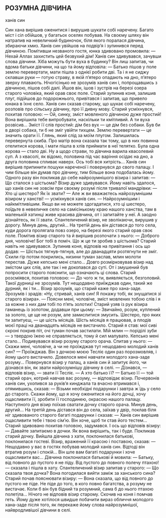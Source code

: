 ## РОЗУМНА ДІВЧИНА
ханів син

Син хана вирішив оженитися і вирушив шукати собі наречену. Багато міст і сіл обійшов, у багатьох оселях побував. На своєму шляху він натрапив на невеличкий будиночок, біля якого поралася дівчина, збираючи хмиз. Ханів син увійшов на подвір’я і зупинився перед дівчиною. Помітивши незваного гостя, юнка здивовано промовила:
— Нехай Аллах захистить цей безвухий дім!
Ханів син здивувався, зачувши слова дівчини. Хіба можуть бути вуха в будинку? Він лиш запитав, чи вдома батьки дівчини, на що та йому відповіла:
— Батько пішов у поле землю перевертати, мати пішла з однієї робити дві. Та і я не сиджу склавши руки — готую страву, в якій п’ятеро опадають на дно, п’ятеро зверху плавають.
Нічогісінько не зрозумів ханів син і, попрощавшись з дівчиною, пішов собі далі. Йшов він, ішов і зустрів на березі озера старого чоловіка, який орав своє поле. Старий зупинив коня, залишив плуг, підійшов до подорожнього, привітався і запитав, що привело юнака в їхнє село. Ханів син сказав старому, що шукає собі наречену, розповів про сільську дівчину, про її дивну мову. Старий усміхнувся, похитав головою:
— Ой, синку, зміст мовленого дівчиною дуже простий! Вона вирішила тебе випробувати, наскільки ти кмітливий. А ти вуха розвісив... Зміст її слів простий: дім без вух — це дім без собаки. Був би в дворі собака, ти б не зміг увійти тихцем. Землю перевертати — це значить орати її. Глянь, який слід за моїм плугом. Залишилась перевернута скиба. Про матір вона сказала так тому, що в них повинна отелитися корова, і мати пішла в хлів приймати в неї телятко. Була одна корова — стало дві. Ну а щодо страви, то дівчина варила квасолевий суп. А з квасолі, як відомо, половина під час варіння осідає на дно, а друга половина спливає наверх. Ось тобі вся хитрість...
Ханів син вирішив припинити пошуки нареченої і повернувся до свого палацу. І чим більше він думав про дівчину, тим більше вона подобалась йому. Одного разу він покликав до себе найрозумнішого візира і запитав:
— Що сталося з шістьома?
Візир дуже здивувався. Йому навіть здалося, що ханів син не зовсім при своєму розумі після тривалої мандрівки:
— Хто ці шестеро? Як їх звати?
— Але ж ви вважаєтесь найрозумнішим візиром у ханстві! — усміхнувся ханів син. — Найрозумнішим і найкмітливішим. Якщо ви не можете здогадатися, хто ці шестеро, поїдьте в невеличке село на самісінькому краю нашого ханства, там в маленькій хатинці живе красива дівчина, от і запитайте у неї. А заодно дізнайтесь, як її звати.
Спантеличений візир, не зволікаючи, вирушив у дорогу. Минув день, другий... На третій день він дістався до того села, куди дорога пролягала повз озеро, на березі якого старий орав своє поле. Помітив візир старого та й вирішив розпочати з нього:
— Доброго дня, чоловіче! Бог тобі в поміч. Що ж це ти зробив з шістьома?
Старий навіть не здивувався. Зупинив коня, відповів на привітання і ось що додав:
— Шістьох тягнув-тягнув, але до дванадцяти розтягнути не зміг. Схили гір потом покрились, низини туман заслав, млин молоти перестав. Дуже кепсько мені стало... Довго розмірковував візир над змістом цих слів, але так і не докопався до суті. От і змушений був попросити старого пояснити, що означають ці слова. Старий розсміявся, похитав головою:
— До чого ж ти, виявляється, безголовий. Такої дурниці не зрозумів. Тут нещодавно приїжджав один, такий же дурний, як і ти...
Візир зрозумів, що старий каже про хана-заде. Зрозумів і зрадів: «Ну, стривай, ханів син! Я покажу тобі, як знущатися зі старого візира».
— Поясни мені, чоловіче, зміст мовлених тобою слів і я за кожне з них дам тобі по п’ять золотих!
Старий узяв із рук візира гаманець із золотом, додавши при цьому:
— Звичайно, розум, куплений за золото, це ще не розум, але замислитися змусить. Шестеро, про яких ти запитуєш, — це шість місяців. Шість місяців я працював, а плодів моєї праці на дванадцять місяців не вистачило. Старий я став: мої сиві скроні покрив піт, очі туман почав застилати. Мій млин — поріділі зуби — з твердою їжею не справляється, тому й сил малувато. Кепсько мені стало...
Подивувався візир розуму старого орача. Спитав у нього:
— Скажи мені, чоловіче, а чи не проїжджав тут нещодавно молодий ханів син?
— Проїжджав. Він з дочкою моєю Тесліє один раз порозмовляв, і йому цього вистачило. Довелося мені навчати молодого хана-заде розуму...
Повернувся візир у палац, а ханів син й запитує його, чи дізнався він, як звати найрозумнішу дівчину в селі.
— Дізнався, — відповів візир, — звати її Тесліє.
— А хто батько її?
— Батько її — той старий орач, котрий навчав вас розуму, — відповідає візир.
Почервонів ханів син, ухопився за руків’я кинджала та вчасно втримався і, отямившись, сказав:
— Візьми необхідні подарунки і завтра ж їдь у село до старого. Скажи йому, що я хочу оженитися на його дочці, хочу ощасливити її, зробити її господинею, окрасою нашого палацу.
Наступного дня візир поїхав сватати дочку старого орача. Минув день, другий... На третій день дістався він до села, заїхав у двір, поклав біля ніг здивованого старого багаті подарунки і сказав:
— Ханів син вирішив ощасливити тебе і твою сім’ю. Він хоче, щоб ти став його тестем...
Старий здивовано похитав головою, задумався. І ось що відповів візиру:
— Давайте запитаємо в дочки. Як вона вирішить, так і буде.
Покликав старий дочку. Вийшла дівчина з хати, поклонилася батькові, поклонилася гостеві. Візир, вражений її красою і поставою, сказав:
— Нещодавно у вас в гостях побував молодий ханів син. Відтоді він втратив розум і спокій... Він шле вам багаті подарунки і хоче ощасливити вас...
Дівчина поклонилася батькові й мовила:
— Батьку, від повного до пустого я не піду. Від пустого до повного полечу птахою! — сказала і пішла в хату.
Спантеличений візир запитав у старого:
— Що сказала твоя дочка? Вона погодилася вийти заміж за ханського сина?
Старий почав пояснювати візиру:
— Вона сказала, що від повного до пустого не піде. Не піде до того, в кого повно багатства, а розуму не вистачає. Коли б він був бідний та розумний, сама б до нього птахою полетіла...
Нічого не відповів візир старому. Скочив на коня і помчав геть. Йому дуже хотілося швидше побачити вираз обличчя молодого хана-заде після того, як перекаже йому слова найрозумнішої, найвродливішої дівчини в селі.
